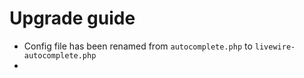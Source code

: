 # Upgrade guide
- Config file has been renamed from `autocomplete.php` to `livewire-autocomplete.php`
- 